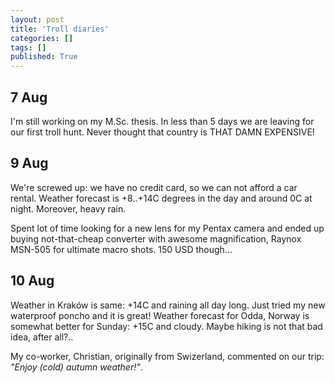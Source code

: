 ```yaml
---
layout: post
title: 'Troll diaries'
categories: []
tags: []
published: True
---
```


## 7 Aug

I'm still working on my M.Sc. thesis.
In less than 5 days we are leaving for our first troll hunt.
Never thought that country is THAT DAMN EXPENSIVE!

## 9 Aug

We're screwed up: we have no credit card, so we can not afford
a car rental. Weather forecast is +8..+14C degrees in the day
and around 0C at night. Moreover, heavy rain.

Spent lot of time looking for a new lens for my Pentax camera
and ended up buying not-that-cheap converter with awesome magnification,
Raynox MSN-505 for ultimate macro shots. 150 USD though...

## 10 Aug

Weather in Kraków is same: +14C and raining all day long. Just
tried my new waterproof poncho and it is great! Weather forecast for
Odda, Norway is somewhat better for Sunday: +15C and cloudy. Maybe
hiking is not that bad idea, after all?..

My co-worker, Christian, originally from Swizerland, commented on our trip:
_"Enjoy (cold) autumn weather!"_.

